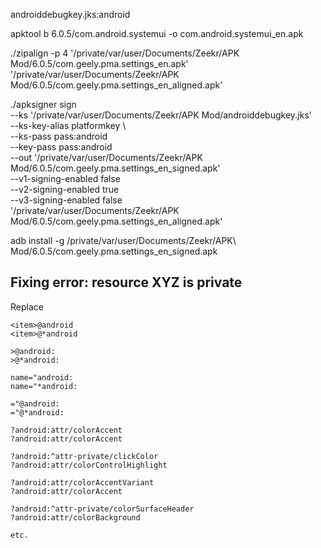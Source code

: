 androiddebugkey.jks:android

apktool b 6.0.5/com.android.systemui -o com.android.systemui_en.apk

./zipalign -p 4 '/private/var/user/Documents/Zeekr/APK Mod/6.0.5/com.geely.pma.settings_en.apk' '/private/var/user/Documents/Zeekr/APK Mod/6.0.5/com.geely.pma.settings_en_aligned.apk'

./apksigner sign \
  --ks '/private/var/user/Documents/Zeekr/APK Mod/androiddebugkey.jks' \
  --ks-key-alias platformkey \    
  --ks-pass pass:android \
  --key-pass pass:android \
  --out '/private/var/user/Documents/Zeekr/APK Mod/6.0.5/com.geely.pma.settings_en_signed.apk' \
  --v1-signing-enabled false \
  --v2-signing-enabled true \
  --v3-signing-enabled false \
  '/private/var/user/Documents/Zeekr/APK Mod/6.0.5/com.geely.pma.settings_en_aligned.apk'

adb install -g /private/var/user/Documents/Zeekr/APK\ Mod/6.0.5/com.geely.pma.settings_en_signed.apk

## Fixing error: resource XYZ is private


Replace
```
<item>@android
<item>@*android

>@android:
>@*android:

name="android:
name="*android:

="@android:
="@*android:

?android:attr/colorAccent
?android:attr/colorAccent

?android:^attr-private/clickColor
?android:attr/colorControlHighlight

?android:attr/colorAccentVariant
?android:attr/colorAccent

?android:^attr-private/colorSurfaceHeader
?android:attr/colorBackground

etc.
```